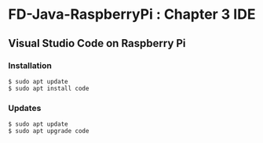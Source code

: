 # FD-Java-RaspberryPi : Chapter 3 IDE

## Visual Studio Code on Raspberry Pi

### Installation
```
$ sudo apt update
$ sudo apt install code
```

### Updates
```
$ sudo apt update
$ sudo apt upgrade code
```